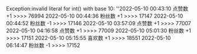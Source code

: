 Exception:invalid literal for int() with base 10: ''2022-05-10  00:43:10   点赞数 +1 >>>> 76994
2022-05-10  00:44:36   粉丝数 +1 >>>> 17147
2022-05-10  00:44:52   粉丝数 -1 >>>> 17146
2022-05-10  03:57:09   点赞数 +1 >>>> 77007
2022-05-10  04:16:58   点赞数 +1 >>>> 77009
2022-05-10  05:01:30   粉丝数 +1 >>>> 17151
2022-05-10  05:15:55   喜欢数 +1 >>>> 18551
2022-05-10  06:14:47   粉丝数 -1 >>>> 17152

